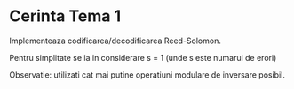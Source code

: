 # Cerinta Tema 1
Implementeaza codificarea/decodificarea Reed-Solomon. 

Pentru simplitate se ia in considerare s = 1 
(unde s este numarul de erori)

Observatie: utilizati cat mai putine operatiuni modulare de inversare posibil.